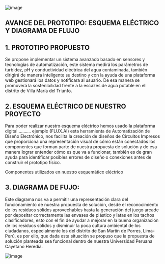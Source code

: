 ![image](https://github.com/Alexander-Manosalva-Peralta/Proyecto-De-Fundamentos/assets/156023044/de68d221-98ec-423f-94e7-8b1b45666e0d)


## AVANCE DEL PROTOTIPO: ESQUEMA ELÉCTRICO Y DIAGRAMA DE FLUJO

## 1. PROTOTIPO PROPUESTO
Se propone implementar un sistema avanzado basado en sensores y tecnologías de automatización, este sistema medirá los parámetros de turbidez, pH y conductividad eléctrica del agua contaminada, también dirigirá de manera inteligente su destino y con la ayuda de una plataforma web gestionará los datos y notificara al usuario. De esa manera se promoverá la sostenibilidad frente a la escazes de agua potable en el distrito de Villa María del Triunfo.

## 2. ESQUEMA ELÉCTRICO DE NUESTRO PROYECTO

Para poder realizar nuestro esquema eléctrico hemos usado la plataforma digital .......... ejemplo (FLUX.AI) esta herramienta  de Automatización de Diseño Electrónico, nos facilita la creación de diseños de Circuitos Impresos que proporciona una representación visual de cómo están conectados los componentes que forman parte de nuestra propuesta de solución y de esa manera lograr entender cómo es que va a funcionar, también es de gran ayuda para identificar posibles errores de diseño o conexiones antes de construir el prototipo físico. 

Componentes utilizados en nuestro esquemático eléctrico

## 3. DIAGRAMA DE FUJO:
Este diagrama nos va a permitir una representación clara del funcionamiento de nuestra propuesta de solución, desde el reconocimiento de los residuos sólidos aprovechables hasta la generación del juego arcade por depositar correctamente las envases de plástico y latas en los tachos clasificadores, esto con el fin de ayudar a mejorar en la buena organización de los residuos sólidos y disminuir la poca cultura ambiental de los ciudadanos, especialmente los del distrito de San Martín de Porres, Lima-Perú, es por ello, que dada esta situación se propuso que la propuesta de solución planteada sea funcional dentro de nuestra Universidad Peruana Cayetano Heredia.

![image](https://github.com/Alexander-Manosalva-Peralta/Proyecto-De-Fundamentos/assets/156023044/554ab240-7871-4117-9258-7ccc98334697)

